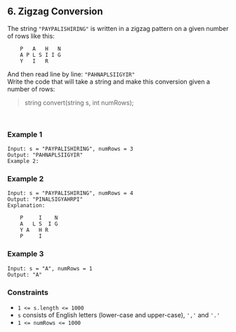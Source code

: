 ## 6. Zigzag Conversion

The string `"PAYPALISHIRING"` is written in a zigzag pattern on a given number of rows like this:

```
    P   A   H   N
    A P L S I I G
    Y   I   R
```

And then read line by line: `"PAHNAPLSIIGYIR"`  
Write the code that will take a string and make this conversion given a number of rows:

> string convert(string s, int numRows);

<br>

### Example 1

```
Input: s = "PAYPALISHIRING", numRows = 3
Output: "PAHNAPLSIIGYIR"
Example 2:
```

### Example 2

```
Input: s = "PAYPALISHIRING", numRows = 4
Output: "PINALSIGYAHRPI"
Explanation:

    P     I    N
    A   L S  I G
    Y A   H R
    P     I
```

### Example 3

```
Input: s = "A", numRows = 1
Output: "A"
```
  
  
### Constraints

* `1 <= s.length <= 1000`
* `s` consists of English letters (lower-case and upper-case), `','` and `'.'`
* `1 <= numRows <= 1000`
